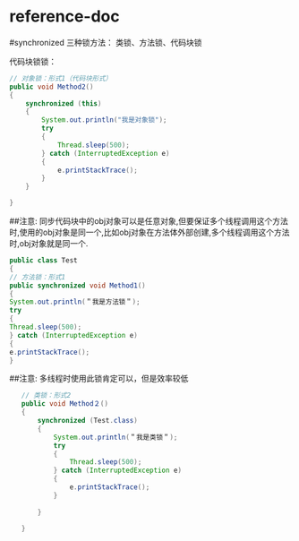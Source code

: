 # reference-doc
#synchronized
 三种锁方法： 类锁、方法锁、代码块锁
 
 代码块锁锁：
 ```java
 // 对象锁：形式1（代码块形式）
 public void Method2()
 {
     synchronized (this)
     {
         System.out.println("我是对象锁");
         try
         {
             Thread.sleep(500);
         } catch (InterruptedException e)
         {
             e.printStackTrace();
         }
     }
 
 }
 ```

##注意:
  同步代码块中的obj对象可以是任意对象,但要保证多个线程调用这个方法时,使用的obj对象是同一个,比如obj对象在方法体外部创建,多个线程调用这个方法时,obj对象就是同一个.
 ```java
public class Test 
{ 
 // 方法锁：形式1 
public synchronized void Method1() 
{ 
System.out.println(＂我是方法锁＂); 
try 
{ 
Thread.sleep(500); 
} catch (InterruptedException e) 
{ 
e.printStackTrace(); 
}
```
##注意:
   多线程时使用此锁肯定可以，但是效率较低
    
```java
   // 类锁：形式2
   public void Method２()
   {
       synchronized (Test.class)
       {
           System.out.println(＂我是类锁＂);
           try
           {
               Thread.sleep(500);
           } catch (InterruptedException e)
           {
               e.printStackTrace();
           }
   
       }
   
   }
```